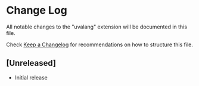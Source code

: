 # Change Log

All notable changes to the "uvalang" extension will be documented in this file.

Check [Keep a Changelog](http://keepachangelog.com/) for recommendations on how to structure this file.

## [Unreleased]

- Initial release